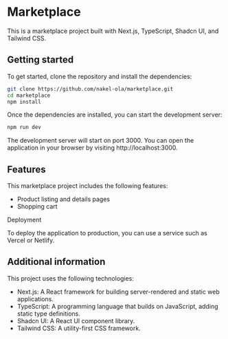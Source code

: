 # Marketplace

This is a marketplace project built with Next.js, TypeScript, Shadcn UI, and Tailwind CSS.

## Getting started

To get started, clone the repository and install the dependencies:

```bash
git clone https://github.com/nakel-ola/marketplace.git
cd marketplace
npm install
```

Once the dependencies are installed, you can start the development server:

```bash
npm run dev
```
The development server will start on port 3000. You can open the application in your browser by visiting http://localhost:3000.

## Features

This marketplace project includes the following features:

- Product listing and details pages
- Shopping cart

Deployment

To deploy the application to production, you can use a service such as Vercel or Netlify.

## Additional information

This project uses the following technologies:

- Next.js: A React framework for building server-rendered and static web applications.
- TypeScript: A programming language that builds on JavaScript, adding static type definitions.
- Shadcn UI: A React UI component library.
- Tailwind CSS: A utility-first CSS framework.